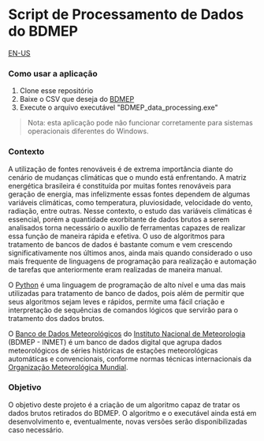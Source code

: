 # Script de Processamento de Dados do BDMEP

[EN-US](https://github.com/Luizfelz/bdmep_data_processing_script/blob/main/README_EN-US.md)

### Como usar a aplicação

1. Clone esse repositório
2. Baixe o CSV que deseja do [BDMEP](https://bdmep.inmet.gov.br/)
3. Execute o arquivo executável "BDMEP_data_processing.exe"

> Nota: esta aplicação pode não funcionar corretamente para sistemas operacionais diferentes do Windows.

### **Contexto**

A utilização de fontes renováveis é de extrema importância diante do cenário de mudanças climáticas que o mundo está enfrentando. A matriz energética brasileira é constituída por muitas fontes renováveis para geração de energia, mas infelizmente essas fontes dependem de algumas variáveis climáticas, como temperatura, pluviosidade, velocidade do vento, radiação, entre outras. Nesse contexto, o estudo das variáveis climáticas é essencial, porém a quantidade exorbitante de dados brutos a serem analisados torna necessário o auxílio de ferramentas capazes de realizar essa função de maneira rápida e efetiva. O uso de algoritmos para tratamento de bancos de dados é bastante comum e vem crescendo significativamente nos últimos anos, ainda mais quando considerado o uso mais frequente de linguagens de programação para realização e automação de tarefas que anteriormente eram realizadas de maneira manual.

O [Python](https://www.python.org/) é uma linguagem de programação de alto nível e uma das mais utilizadas para tratamento de banco de dados, pois além de permitir que seus algoritmos sejam leves e rápidos, permite uma fácil criação e interpretação de sequências de comandos lógicos que servirão para o tratamento dos dados brutos.

O [Banco de Dados Meteorológicos](https://bdmep.inmet.gov.br/) do [Instituto Nacional de Meteorologia](https://portal.inmet.gov.br/) (BDMEP - INMET) é um banco de dados digital que agrupa dados meteorológicos de séries históricas de estações meteorológicas automáticas e convencionais, conforme normas técnicas internacionais da [Organização Meteorológica Mundial](https://news.un.org/pt/tags/organizacao-meteorologica-mundial).

### **Objetivo**

O objetivo deste projeto é a criação de um algoritmo capaz de tratar os dados brutos retirados do BDMEP. O algoritmo e o executável ainda está em desenvolvimento e, eventualmente, novas versões serão disponibilizadas caso necessário.

